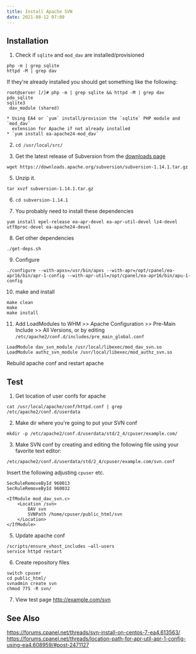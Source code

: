```yaml
---
title: Install Apache SVN
date: 2021-08-12 07:09
---
```



## Installation

1. Check if `sqlite` and `mod_dav` are installed/provisioned 
```
php -m | grep sqlite
httpd -M | grep dav
```
If they're already installed you should get something like the following:
```
root@server [/]# php -m | grep sqlite && httpd -M | grep dav
pdo_sqlite
sqlite3
 dav_module (shared)
```
	* Using EA4 or `yum` install/provision the `sqlite` PHP module and `mod_dav`
	  extension for Apache if not already installed
	* `yum install ea-apache24-mod_dav`

2. `cd /usr/local/src/` 

4. Get the latest release of Subversion from the [downloads
	 page](https://subversion.apache.org/download/) 
```
wget https://downloads.apache.org/subversion/subversion-1.14.1.tar.gz
```

5. Unzip it.
```
tar xvzf subversion-1.14.1.tar.gz
```
6. `cd subversion-1.14.1`

7. You probably need to install these dependencies
```
yum install epel-release ea-apr-devel ea-apr-util-devel lz4-devel utf8proc-devel ea-apache24-devel
```

8. Get other dependencies
```
./get-deps.sh
```

9. Configure
```
./configure --with-apxs=/usr/bin/apxs --with-apr=/opt/cpanel/ea-apr16/bin/apr-1-config --with-apr-util=/opt/cpanel/ea-apr16/bin/apu-1-config
```

10. make and install
```
make clean
make
make install
```

11. Add LoadModules to WHM >> Apache Configuration >> Pre-Main Include >> All
	 Versions, or by editing `/etc/apache2/conf.d/includes/pre_main_global.conf`
```
LoadModule dav_svn_module /usr/local/libexec/mod_dav_svn.so
LoadModule authz_svn_module /usr/local/libexec/mod_authz_svn.so
```
Rebuild apache conf and restart apache

## Test

1. Get location of user confs for apache
```
cat /usr/local/apache/conf/httpd.conf | grep /etc/apache2/conf.d/userdata
```

2. Make dir where you're going to put your SVN conf
```
mkdir -p /etc/apache2/conf.d/userdata/std/2_4/cpuser/example.com/
```

3. Make SVN conf by creating and editing the following file using your favorite
	 text editor:
```
/etc/apache2/conf.d/userdata/std/2_4/cpuser/example.com/svn.conf
```

Insert the following adjusting `cpuser` etc.
```
SecRuleRemoveById 960013
SecRuleRemoveById 960032

<IfModule mod_dav_svn.c>
    <Location /svn>
        DAV svn
        SVNPath /home/cpuser/public_html/svn 
    </Location>
</IfModule>
```

5. Update apache conf
```
/scripts/ensure_vhost_includes –all-users
service httpd restart
```

6. Create repository files
```
switch cpuser
cd public_html/
svnadmin create svn
chmod 775 -R svn/
```

7. View test page http://example.com/svn

## See Also
https://forums.cpanel.net/threads/svn-install-on-centos-7-ea4.613563/
https://forums.cpanel.net/threads/location-path-for-apr-util-apr-1-config-using-ea4.608959/#post-2471127

